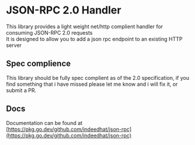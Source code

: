 # JSON-RPC 2.0 Handler
This library provides a light weight net/http complient handler for consuming JSON-RPC 2.0 requests  
It is designed to allow you to add a json rpc endpoint to an existing HTTP server

## Spec complience
This library should be fully spec complient as of the 2.0 specification, if you find something that
i have missed please let me know and i will fix it, or submit a PR.

## Docs
Documentation can be found at [https://pkg.go.dev/github.com/indeedhat/json-rpc](https://pkg.go.dev/github.com/indeedhat/json-rpc)
